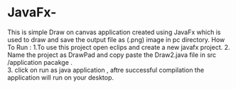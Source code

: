# JavaFx-
This is  simple Draw on canvas application created using JavaFx which is used to draw and save the output file as (.png) image in pc directory.
  How To Run :
  1.To use this project open eclips and create a new javafx project.
  2. Name the project as DrawPad and  copy paste the  Draw2.java file in src /application pacakge .  
  3. click on run as java application , aftre successful compilation the application will run on your desktop.
  
  
